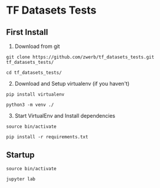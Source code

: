 # TF Datasets Tests


## First Install

1. Download from git
```
git clone https://github.com/zwerb/tf_datasets_tests.git tf_datasets_tests/

cd tf_datasets_tests/
```

2. Download and Setup virtualenv (if you haven't)
```
pip install virtualenv

python3 -m venv ./
```

3. Start VirtualEnv and Install dependencies 
```
source bin/activate

pip install -r requirements.txt 
```

## Startup
```
source bin/activate

jupyter lab
```


